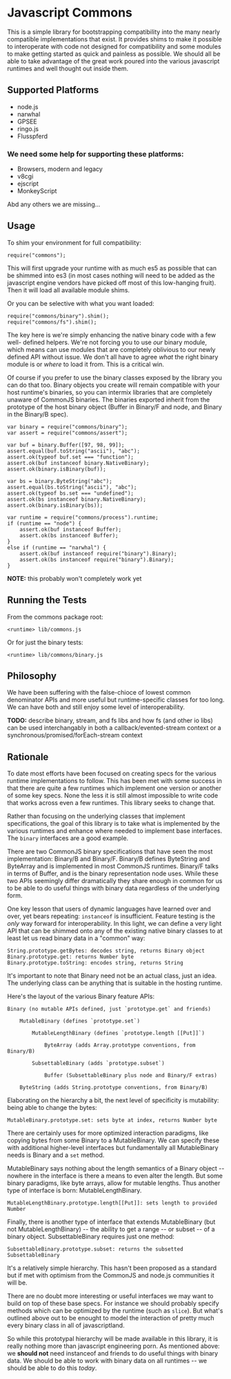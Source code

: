 # Javascript Commons

This is a simple library for bootstrapping compatibility into the many nearly
compatible implementations that exist. It provides shims to make it possible to
interoperate with code not designed for compatibility and some modules to make
getting started as quick and painless as possible. We should all be able to
take advantage of the great work poured into the various javascript runtimes and
well thought out inside them.

## Supported Platforms

- node.js
- narwhal
- GPSEE
- ringo.js
- Flusspferd

### We need some help for supporting these platforms:

- Browsers, modern and legacy
- v8cgi
- ejscript
- MonkeyScript

Abd any others we are missing...

## Usage

To shim your environment for full compatibility:

    require("commons");

This will first upgrade your runtime with as much es5 as possible that can be
shimmed into es3 (in most cases nothing will need to be added as the javascript
engine vendors have picked off most of this low-hanging fruit). Then it will
load all available module shims.

Or you can be selective with what you want loaded:
    
    require("commons/binary").shim();
    require("commons/fs").shim();

The key here is we're simply enhancing the native binary code with a few well-
defined helpers. We're not forcing you to use *our* binary module, which means
can use modules that are completely oblivious to our newly defined API without
issue. We don't all have to agree *what* the right binary module is or *where*
to load it from. This is a critical win.

Of course if you prefer to use the binary classes exposed by the library you can
do that too. Binary objects you create will remain compatible with your host
runtime's binaries, so you can intermix libraries that are completely unaware of
CommonJS binaries. The binaries exported inherit from the prototype of the host
binary object (Buffer in Binary/F and node, and Binary in the Binary/B spec).

    var binary = require("commons/binary");
    var assert = require("commons/assert");
    
    var buf = binary.Buffer([97, 98, 99]);
    assert.equal(buf.toString("ascii"), "abc");
    assert.ok(typeof buf.set === "function");
    assert.ok(buf instanceof binary.NativeBinary);
    assert.ok(binary.isBinary(buf));
    
    var bs = binary.ByteString("abc");
    assert.equal(bs.toString("ascii"), "abc");
    assert.ok(typeof bs.set === "undefined");
    assert.ok(bs instanceof binary.NativeBinary);
    assert.ok(binary.isBinary(bs));
    
    var runtime = require("commons/process").runtime;
    if (runtime == "node") {
        assert.ok(buf instanceof Buffer);
        assert.ok(bs instanceof Buffer);
    }
    else if (runtime == "narwhal") {
        assert.ok(buf instanceof require("binary").Binary);
        assert.ok(bs instanceof require("binary").Binary);
    }

**NOTE:** this probably won't completely work yet

## Running the Tests

From the commons package root:

    <runtime> lib/commons.js

Or for just the binary tests:

    <runtime> lib/commons/binary.js

## Philosophy

We have been suffering with the false-chioce of lowest common denominator APIs
and more useful but runtime-specific classes for too long. We can have both and
still enjoy some level of interoperability.

**TODO:** describe binary, stream, and fs libs and how fs (and other io libs) can
be used interchangably in both a callback/evented-stream context or a
synchronous/promised/forEach-stream context

## Rationale

To date most efforts have been focused on creating specs for the various runtime
implementations to follow. This has been met with some success in that there are
quite a few runtimes which implement one version or another of some key specs.
None the less it is still almost impossible to write code that works across even
a few runtimes. This library seeks to change that.

Rather than focusing on the underlying classes that implement specifications,
the goal of this library is to take what is implemented by the various runtimes
and enhance where needed to implement base interfaces. The `binary` interfaces
are a good example.

There are two CommonJS binary specifications that have seen the most
implementation: Binary/B and Binary/F. Binary/B defines ByteString and ByteArray
and is implemented in most CommonJS runtimes. Binary/F talks in terms of Buffer,
and is the binary representation node uses. While these two APIs seemingly
differ dramatically they share enough in common for us to be able to do useful
things with binary data regardless of the underlying form.

One key lesson that users of dynamic languages have learned over and over, yet
bears repeating: `instanceof` is insufficient. Feature testing is the *only* way
forward for interoperability. In this light, we can define a very light API that
can be shimmed onto any of the existing native binary classes to at least let us
read binary data in a "common" way:

    String.prototype.getBytes: decodes string, returns Binary object
    Binary.prototype.get: returns Number byte
    Binary.prototype.toString: encodes string, returns String

It's important to note that Binary need not be an actual class, just an idea.
The underlying class can be anything that is suitable in the hosting runtime.

Here's the layout of the various Binary feature APIs:

    Binary (no mutable APIs defined, just `prototype.get` and friends)
        
        MutableBinary (defines `prototype.set`)
            
            MutableLengthBinary (defines `prototype.length [[Put]]`)
                
                ByteArray (adds Array.prototype conventions, from Binary/B)
                
            SubsettableBinary (adds `prototype.subset`)
                
                Buffer (SubsettableBinary plus node and Binary/F extras)
        
        ByteString (adds String.prototype conventions, from Binary/B)


Elaborating on the hierarchy a bit, the next level of specificity is mutability:
being able to change the bytes:

    MutableBinary.prototype.set: sets byte at index, returns Number byte

There are certainly uses for more optimized interaction paradigms, like copying
bytes from some Binary to a MutableBinary. We can specify these with additional
higher-level interfaces but fundamentally all MutableBinary needs is Binary and
a `set` method.

MutableBinary says nothing about the length semantics of a Binary object --
nowhere in the interface is there a means to even alter the length. But some
binary paradigms, like byte arrays, allow for mutable lengths. Thus another type
of interface is born: MutableLengthBinary.

    MutableLengthBinary.prototype.length[[Put]]: sets length to provided Number

Finally, there is another type of interface that extends MutableBinary (but not
MutableLengthBinary) -- the ability to get a range -- or subset -- of a binary
object. SubsettableBinary requires just one method:

    SubsettableBinary.prototype.subset: returns the subsetted SubsettableBinary

It's a relatively simple hierarchy. This hasn't been proposed as a standard but
if met with optimism from the CommonJS and node.js communities it will be.

There are no doubt more interesting or useful interfaces we may want to build on
top of these base specs. For instance we should probably specify methods which
can be optimized by the runtime (such as `slice`). But what's outlined above
out to be enought to model the interaction of pretty much every binary class in
all of javascriptland.

So while this prototypal hierarchy will be made available in this library, it is
really nothing more than javascript engineering porn. As mentioned above: we
**should not** need instanceof and friends to do useful things with binary data.
We should be able to work with binary data on all runtimes -- we should be able
to do this *today*.
